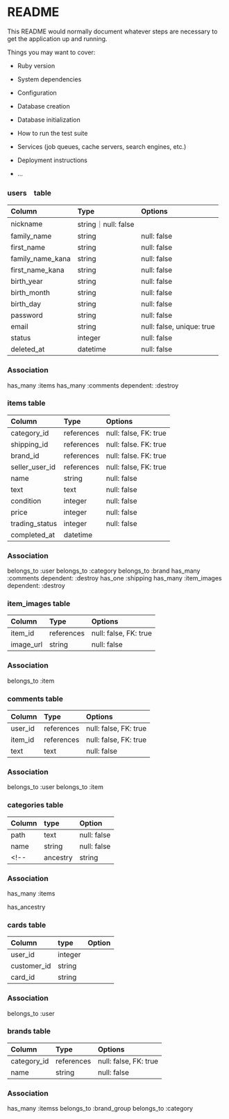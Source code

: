 # README

This README would normally document whatever steps are necessary to get the
application up and running.

Things you may want to cover:

* Ruby version

* System dependencies

* Configuration

* Database creation

* Database initialization

* How to run the test suite

* Services (job queues, cache servers, search engines, etc.)

* Deployment instructions

* ...


### users　table
|Column	|Type	|Options|
|:------|:----|:------|
|nickname |string｜null: false	|
|family_name	|string	|null: false|
|first_name	|string	|null: false |
|family_name_kana	|string	|null: false|
|first_name_kana	|string	|null: false|
|birth_year	|string	|null: false|
|birth_month	|string	|null: false|
|birth_day	|string	|null: false|
|password	|string	|null: false|
|email	|string	|null: false, unique: true|
|status	|integer	|null: false|
|deleted_at	|datetime	|null: false|

### Association
has_many :items
has_many :comments dependent: :destroy




### items table
|Column	|Type	|Options|
|:------|:----|:------|
|category_id	|references	|null: false, FK: true|
|shipping_id	|references	|null: false. FK: true|
|brand_id	|references	|null: false. FK: true|
|seller_user_id	|references	|null: false, FK: true|
|name	|string	|null: false|
|text	|text	|null: false|
|condition	|integer	|null: false|
|price	|integer	|null: false|
|trading_status	|integer	|null: false|
|completed_at	|datetime	|

### Association
belongs_to :user
belongs_to :category
belongs_to :brand
has_many :comments dependent: :destroy
has_one :shipping
has_many :item_images dependent: :destroy



### item_images table
|Column	|Type	|Options|
|:------|:----|:------|
|item_id	|references	|null: false, FK: true|
|image_url	|string	|null: false|

### Association
belongs_to :item


### comments table
|Column	|Type	|Options|
|:------|:----|:------|
|user_id	|references	|null: false, FK: true|
|item_id	|references	|null: false, FK: true|
|text	|text	|null: false|

### Association
belongs_to :user
belongs_to :item


### categories table
|Column	|type	|Option|
|:------|:----|:-----|
|path	|text	|null: false|
|name	|string	|null: false|
<!-- |ancestry	|string	| -->

### Association
has_many :items
<!-- has_one :category_brand_group -->
<!-- has_one :brand_group, through: :category_brand_group -->
has_ancestry

### cards table
|Column	|type	|Option|
|:------|:----|:-----|
|user_id|integer|
|customer_id|string|
|card_id|string|

### Association
belongs_to :user


### brands table
|Column	|Type	|Options|
|:------|:----|:------|
|category_id	|references	|null: false, FK: true|
|name	|string	|null: false|

### Association
has_many :itemss
belongs_to :brand_group
belongs_to :category



<!-- ### brand-groups table
|Column	|Type	|Options|
|:------|:----|:------|
|name	|string	|null: false|

### Association
has_many :brands -->